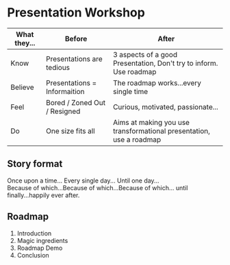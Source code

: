 # Presentation Workshop

| What they... | Before | After |
| --- | --- | --- |
| Know | Presentations are tedious | 3 aspects of a good Presentation, Don't try to inform. Use roadmap |
| Believe | Presentations = Informaition | The roadmap works...every single time |
| Feel | Bored / Zoned Out / Resigned | Curious, motivated, passionate... |
| Do | One size fits all | Aims at making you use transformational presentation, use a roadmap |

## Story format

Once upon a time...
Every single day...
Until one day...  
Because of which...Because of which...Because of which...
until finally...happily ever after.

## Roadmap
 
1. Introduction
2. Magic ingredients
3. Roadmap Demo
4. Conclusion
 
 
